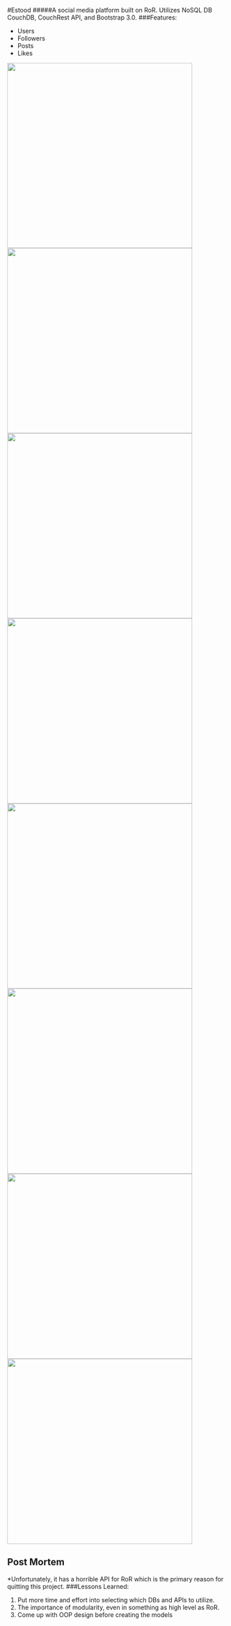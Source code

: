 #Estood
#####A social media platform built on RoR. Utilizes NoSQL DB CouchDB, CouchRest API, and Bootstrap 3.0.
###Features:
 * Users
 * Followers
 * Posts
 * Likes

<img src="http://puu.sh/sesWf/b87e4618a5.png" width="425">
<img src="http://puu.sh/setx9/e4d549f659.png" width="425">
<img src="http://puu.sh/setDn/7a0d270872.png" width="425">
<img src="http://puu.sh/setTV/bc8d99aa5f.png" width="425">
<img src="http://puu.sh/setUW/b34d511b8b.png" width="425">
<img src="http://puu.sh/setWx/26e6630313.png" width="425">
<img src="http://puu.sh/seu1q/5571d55b9d.png" width="425">
<img src="http://puu.sh/seu2a/9b5a3597b1.png" width="425">

## Post Mortem
*Unfortunately, it has a horrible API for RoR which is the primary reason for quitting this project.
###Lessons Learned: 
1. Put more time and effort into selecting which DBs and APIs to utilize.
2. The importance of modularity, even in something as high level as RoR.
3. Come up with OOP design before creating the models
